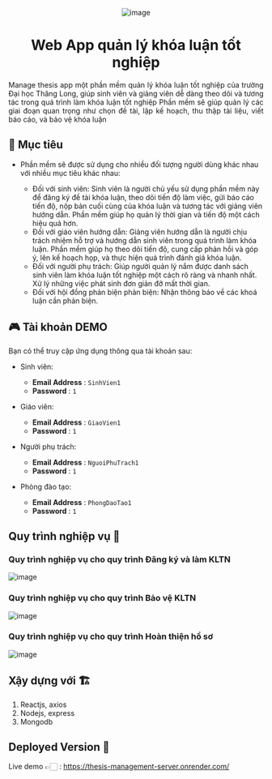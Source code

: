 <div align="center">

![image](https://github.com/tuanngoc0298/App-Manage-Thesis/assets/75868787/d06a063c-f2da-41a0-8231-c44865a8599a)

# Web App quản lý khóa luận tốt nghiệp

</div>

<div style="text-align: justify;">
Manage thesis app một phần mềm quản lý khóa luận tốt nghiệp của trường Đại học Thăng Long, giúp sinh viên và giảng viên dễ dàng theo dõi và tương tác trong quá trình làm khóa luận tốt nghiệp Phần mềm sẽ giúp quản lý các giai đoạn quan trọng như chọn đề tài, lập kế hoạch, thu thập tài liệu, viết báo cáo, và bảo vệ khóa luận

</div>

## 📝 Mục tiêu

- Phần mềm sẽ được sử dụng cho nhiều đối tượng người dùng khác nhau với nhiều mục tiêu khác nhau:

  - Đối với sinh viên: Sinh viên là người chủ yếu sử dụng phần mềm này để đăng ký đề tài khóa luận, theo dõi tiến độ làm việc, gửi báo cáo tiến độ, nộp bản cuối cùng của khóa luận và tương tác với giảng viên hướng dẫn. Phần mềm giúp họ quản lý thời gian và tiến độ một cách hiệu quả hơn. 
  - Đối với giáo viên hướng dẫn: Giảng viên hướng dẫn là người chịu trách nhiệm hỗ trợ và hướng dẫn sinh viên trong quá trình làm khóa luận. Phần mềm giúp họ theo dõi tiến độ, cung cấp phản hồi và góp ý, lên kế hoạch họp, và thực hiện quá trình đánh giá khóa luận.
  - Đối với người phụ trách: Giúp người quản lý nắm được danh sách sinh viên làm khóa luận tốt nghiệp một cách rõ ràng và nhanh nhất. Xử lý những việc phát sinh đơn giản đỡ mất thời gian.
  - Đối với hội đồng phản biện phản biện: Nhận thông báo về các khoá luận cần phản biện.

## 🎮 Tài khoản DEMO

Bạn có thể truy cập ứng dụng thông qua tài khoản sau:
- Sinh viên:
  - **Email Address** : `SinhVien1`
  - **Password** : `1`

- Giáo viên:
  - **Email Address** : `GiaoVien1`
  - **Password** : `1`
    
- Người phụ trách:
  - **Email Address** : `NguoiPhuTrach1`
  - **Password** : `1`

- Phòng đào tạo:
  - **Email Address** : `PhongDaoTao1`
  - **Password** : `1`

## Quy trình nghiệp vụ 📝

### Quy trình nghiệp vụ cho quy trình Đăng ký và làm KLTN
![image](https://github.com/tuanngoc0298/App-Manage-Thesis/assets/75868787/ff236242-290c-4be8-b1ba-57e4426da653)

### Quy trình nghiệp vụ cho quy trình Bảo vệ KLTN
![image](https://github.com/tuanngoc0298/App-Manage-Thesis/assets/75868787/30ad67c3-3bac-4462-bbd5-2954ee91cf2a)

### Quy trình nghiệp vụ cho quy trình Hoàn thiện hồ sơ
![image](https://github.com/tuanngoc0298/App-Manage-Thesis/assets/75868787/ba1eb979-bc74-43be-a299-ca7112d12cf2)


## Xậy dựng với 🏗️

1. Reactjs, axios
2. Nodejs, express
3. Mongodb

## Deployed Version 🚀

Live demo 👉🏻 : https://thesis-management-server.onrender.com/
